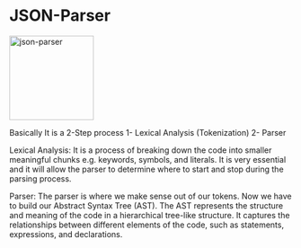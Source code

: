 # JSON-Parser

<img width="150" alt="json-parser" src="https://github.com/user-attachments/assets/1ff89031-07ab-486a-9768-b795f527ca3c">

Basically It is a 2-Step process
1- Lexical Analysis (Tokenization)
2- Parser

Lexical Analysis:
It is a process of breaking down the code into smaller meaningful chunks e.g. keywords, symbols, and literals. It is very essential and it will allow the parser to determine where to start and stop during the parsing process.

Parser:
The parser is where we make sense out of our tokens. Now we have to build our Abstract Syntax Tree (AST). The AST represents the structure and meaning of the code in a hierarchical tree-like structure. It captures the relationships between different elements of the code, such as statements, expressions, and declarations.
